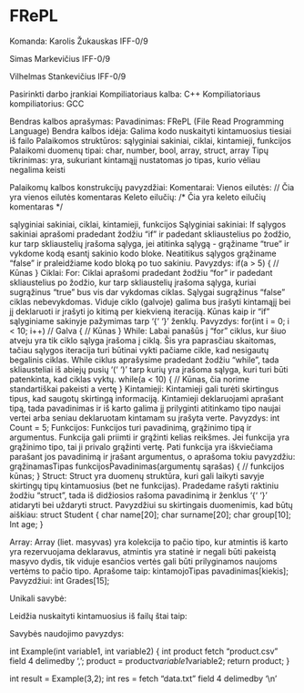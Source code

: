 # FRePL



Komanda: 
Karolis Žukauskas IFF-0/9

Simas Markevičius IFF-0/9

Vilhelmas Stankevičius IFF-0/9



Pasirinkti darbo įrankiai
Kompiliatoriaus kalba: C++
Kompiliatoriaus kompiliatorius: GCC



Bendras kalbos aprašymas:
Pavadinimas: FRePL (File Read Programming Language)
Bendra kalbos idėja: Galima kodo nuskaityti kintamuosius tiesiai iš failo
Palaikomos struktūros: sąlyginiai sakiniai, ciklai, kintamieji, funkcijos
Palaikomi duomenų tipai: char, number, bool, array, struct, array
Tipų tikrinimas: yra, sukuriant kintamąjį nustatomas jo tipas, kurio vėliau negalima keisti




Palaikomų kalbos konstrukcijų pavyzdžiai:
Komentarai:
	Vienos eilutės: // Čia yra vienos eilutės komentaras
	Keleto eilučių:  /*  Čia yra keleto
      eilučių komentaras */

sąlyginiai sakiniai, ciklai, kintamieji, funkcijos
Sąlyginiai sakiniai: 
If sąlygos sakiniai aprašomi pradedant žodžiu “if” ir padedant skliaustelius po žodžio, kur tarp skliaustelių įrašoma sąlyga, jei atitinka sąlygą - grąžiname “true” ir vykdome kodą esantį sakinio kodo bloke. Neatitikus sąlygos grąžiname “false” ir praleidžiame kodo bloką po tuo sakiniu. 
Pavyzdys:
if(a > 5)
{
// Kūnas
}
Ciklai:
For:
Ciklai aprašomi pradedant žodžiu “for” ir padedant skliaustelius po žodžio, kur tarp skliaustelių įrašoma sąlyga, kuriai sugrąžinus “true” bus vis dar vykdomas ciklas. Sąlygai sugrąžinus “false” ciklas nebevykdomas. Viduje ciklo (galvoje) galima bus įrašyti kintamąjį bei jį deklaruoti ir įrašyti jo kitimą per kiekvieną iteraciją. Kūnas kaip ir “if” sąlyginiame sakinyje pažymimas tarp ‘{‘ ‘}’ ženklų.
Pavyzdys:
for(int i = 0; i < 10; i++) 	// Galva
{
// Kūnas
}
While:
Labai panašūs į “for” ciklus, kur šiuo atveju yra tik ciklo sąlyga įrašoma į ciklą. Šis yra paprasčiau skaitomas, tačiau sąlygos iteracija turi būtinai vykti pačiame cikle, kad nesigautų begalinis ciklas. While ciklus aprašysime pradedant žodžiu “while”, tada skliausteliai iš abiejų pusių ‘(‘ ‘)’ tarp kurių yra įrašoma sąlyga, kuri turi būti patenkinta, kad ciklas vyktų.
while(a < 10)
{
// Kūnas, čia norime standartiškai pakeisti a vertę
}
Kintamieji:
Kintamieji gali turėti skirtingus tipus, kad saugotų skirtingą informaciją. Kintamieji deklaruojami aprašant tipą, tada pavadinimas ir iš karto galima jį prilyginti atitinkamo tipo naujai vertei arba seniau deklaruotam kintamam su įrašyta verte. 
Pavyzdys:
int Count = 5;
Funkcijos:
Funkcijos turi pavadinimą, grąžinimo tipą ir argumentus. Funkcija gali priimti ir grąžinti kelias reikšmes. Jei funkcija yra grąžinimo tipo, tai ji privalo grąžinti vertę. Pati funkcija yra iškviečiama parašant jos pavadinimą ir įrašant argumentus, o aprašoma tokiu pavyzdžiu:
grąžinamasTipas funkcijosPavadinimas(argumentų sąrašas)
{
// funkcijos kūnas;
}
Struct:
Struct yra duomenų struktūra, kuri gali laikyti savyje skirtingų tipų kintamuosius (bet ne funkcijas). Pradedame rašyti raktiniu žodžiu “struct”, tada iš didžiosios rašoma pavadinimą ir ženklus ‘{‘ ‘}’ atidaryti bei uždaryti struct. Pavyzdžiui su skirtingais duomenimis, kad būtų aiškiau:
struct Student
{
	char name[20];
	char surname[20];
char group[10];
	Int age;
}

Array:
Array (liet. masyvas) yra kolekcija to pačio tipo, kur atmintis iš karto yra rezervuojama deklaravus, atmintis yra statinė ir negali būti pakeistą masyvo dydis, tik viduje esančios vertės gali būti prilyginamos naujoms vertėms to pačio tipo. Aprašome taip: kintamojoTipas pavadinimas[kiekis];
Pavyzdžiui:
int Grades[15];  


Unikali savybė:

Leidžia nuskaityti kintamuosius iš failų štai taip:

Savybės naudojimo pavyzdys:

int Example(int variable1, int variable2) {
	int product fetch “product.csv” field 4 delimedby ‘,’;
 	product =  product*variable1*variable2;
	return product;	
}

int result = Example(3,2);
int res = fetch “data.txt” field 4 delimedby ‘\n’ 

